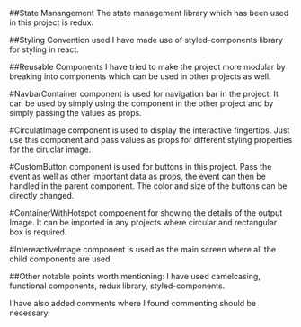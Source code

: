 ##State Manangement
The state management library which has been used in this project is redux.

##Styling Convention used
I have made use of  styled-components library for styling in react.

##Reusable Components
I have tried to make the project more modular by breaking into components which can be used in other projects as well.

#NavbarContainer component is used for navigation bar in the project. It can be used by simply using the component in the other project and by simply passing the values as props.

#CirculatImage component is used to display the interactive fingertips. Just use this component and pass values as props for different styling properties for the ciruclar image.

#CustomButton component is used for buttons in this project. Pass the event as well as other important data as props, the event can then be handled in the parent component. The color and size of the buttons can be directly changed.

#ContainerWithHotspot compoenent for showing the details of the output Image. It can be imported in any projects where circular and rectangular box is required.

#IntereactiveImage component is used as the main screen where all the child components are used.

##Other notable points worth mentioning:
I have used camelcasing,
functional components,
redux library,
styled-components.

I have also added comments where I found commenting should be necessary.

